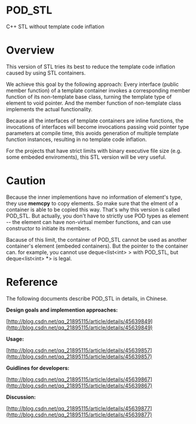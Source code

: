 # POD_STL
C++ STL without template code inflation

# Overview
This version of STL tries its best to reduce the template code inflation caused by using STL containers.

We achieve this goal by the following approach: Every interface (public member function) of a template container invokes a corresponding member function of its non-template base class, turning the template type of element to void pointer. And the member function of non-template class implements the actual functionality.

Because all the interfaces of template containers are inline functions, the invocations of interfaces will become invocations passing void pointer type parameters at compile time, this avoids generation of multiple template function instances, resulting in no template code inflation.

For the projects that have strict limits with binary executive file size (e.g. some embeded enviroments), this STL version will be very useful.

# Caution
Because the inner implementions have no information of element's type, they use **memcpy** to copy elements. So make sure that the elment of a container is able to be copied this way. That's why this version is called POD_STL. But actually, you don't have to strictly use POD types as element -- the element can have non-virtual member functions, and can use constructor to initiate its members.

Bacause of this limit, the container of POD_STL cannot be used as another container's element (embeded containers). But the pointer to the container can. for example, you cannot use deque\<list\<int\> \> with POD_STL, but deque\<list\<int\> \*\> is legal.

# Reference
The following documents describe POD_STL in details, in Chinese.

**Design goals and implemention approaches:**

[http://blog.csdn.net/qq_21895115/article/details/45639849](http://blog.csdn.net/qq_21895115/article/details/45639849)

**Usage:**

[http://blog.csdn.net/qq_21895115/article/details/45639857](http://blog.csdn.net/qq_21895115/article/details/45639857)

**Guidlines for developers:**

[http://blog.csdn.net/qq_21895115/article/details/45639867](http://blog.csdn.net/qq_21895115/article/details/45639867)

**Discussion:**

[http://blog.csdn.net/qq_21895115/article/details/45639877](http://blog.csdn.net/qq_21895115/article/details/45639877)
